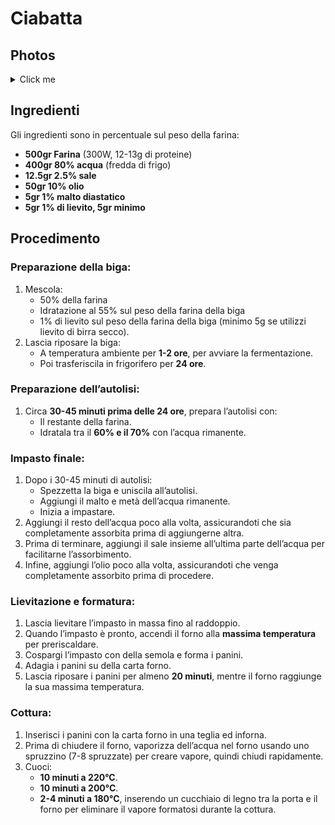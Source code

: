 # Ciabatta

## Photos

<details>
  <summary>Click me</summary>
  
  ![Ciabatta 1](/media/bread/ciabatta1.jpg "Ciabatta 1")
  
  ![Ciabatta 2](/media/bread/ciabatta2.jpg "Ciabatta 2")
</details>

## Ingredienti
Gli ingredienti sono in percentuale sul peso della farina:
- **500gr Farina** (300W, 12-13g di proteine)
- **400gr 80% acqua** (fredda di frigo)
- **12.5gr 2.5% sale**
- **50gr 10% olio**
- **5gr 1% malto diastatico**
- **5gr 1% di lievito, 5gr minimo**

## Procedimento

### Preparazione della biga:
1. Mescola:
   - 50% della farina
   - Idratazione al 55% sul peso della farina della biga
   - 1% di lievito sul peso della farina della biga (minimo 5g se utilizzi lievito di birra secco).
2. Lascia riposare la biga:
   - A temperatura ambiente per **1-2 ore**, per avviare la fermentazione.
   - Poi trasferiscila in frigorifero per **24 ore**.

### Preparazione dell’autolisi:
1. Circa **30-45 minuti prima delle 24 ore**, prepara l’autolisi con:
   - Il restante della farina.
   - Idratala tra il **60% e il 70%** con l’acqua rimanente.

### Impasto finale:
1. Dopo i 30-45 minuti di autolisi:
   - Spezzetta la biga e uniscila all’autolisi.
   - Aggiungi il malto e metà dell’acqua rimanente.
   - Inizia a impastare.
2. Aggiungi il resto dell’acqua poco alla volta, assicurandoti che sia completamente assorbita prima di aggiungerne altra.
3. Prima di terminare, aggiungi il sale insieme all’ultima parte dell’acqua per facilitarne l’assorbimento.
4. Infine, aggiungi l’olio poco alla volta, assicurandoti che venga completamente assorbito prima di procedere.

### Lievitazione e formatura: 
1. Lascia lievitare l’impasto in massa fino al raddoppio.
2. Quando l’impasto è pronto, accendi il forno alla **massima temperatura** per preriscaldare.
3. Cospargi l’impasto con della semola e forma i panini.
4. Adagia i panini su della carta forno.
5. Lascia riposare i panini per almeno **20 minuti**, mentre il forno raggiunge la sua massima temperatura.

### Cottura:
1. Inserisci i panini con la carta forno in una teglia ed inforna.
2. Prima di chiudere il forno, vaporizza dell’acqua nel forno usando uno spruzzino (7-8 spruzzate) per creare vapore, quindi chiudi rapidamente.
3. Cuoci:
	- **10 minuti a 220°C**.
	- **10 minuti a 200°C**.
	- **2-4 minuti a 180°C**, inserendo un cucchiaio di legno tra la porta e il forno per eliminare il vapore formatosi durante la cottura.